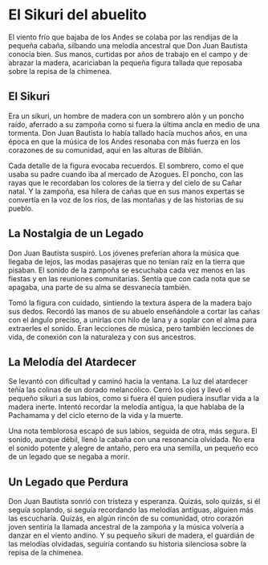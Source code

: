 # El Sikuri del abuelito

El viento frío que bajaba de los Andes se colaba por las rendijas de la pequeña cabaña, silbando una melodía ancestral que Don Juan Bautista conocía bien. Sus manos, curtidas por años de trabajo en el campo y de abrazar la madera, acariciaban la pequeña figura tallada que reposaba sobre la repisa de la chimenea.

## El Sikuri

Era un sikuri, un hombre de madera con un sombrero alón y un poncho raído, aferrado a su zampoña como si fuera la última ancla en medio de una tormenta. Don Juan Bautista lo había tallado hacía muchos años, en una época en que la música de los Andes resonaba con más fuerza en los corazones de su comunidad, aquí en las alturas de Biblián.

Cada detalle de la figura evocaba recuerdos. El sombrero, como el que usaba su padre cuando iba al mercado de Azogues. El poncho, con las rayas que le recordaban los colores de la tierra y del cielo de su Cañar natal. Y la zampoña, esa hilera de cañas que en sus manos expertas se convertía en la voz de los ríos, de las montañas y de las historias de su pueblo.

## La Nostalgia de un Legado

Don Juan Bautista suspiró. Los jóvenes preferían ahora la música que llegaba de lejos, las modas pasajeras que no tenían raíz en la tierra que pisaban. El sonido de la zampoña se escuchaba cada vez menos en las fiestas y en las reuniones comunitarias. Sentía que con cada nota que se apagaba, una parte de su alma se desvanecía también.

Tomó la figura con cuidado, sintiendo la textura áspera de la madera bajo sus dedos. Recordó las manos de su abuelo enseñándole a cortar las cañas con el ángulo preciso, a unirlas con hilo de lana y a soplar con el alma para extraerles el sonido. Eran lecciones de música, pero también lecciones de vida, de conexión con la naturaleza y con sus ancestros.

## La Melodía del Atardecer

Se levantó con dificultad y caminó hacia la ventana. La luz del atardecer teñía las colinas de un dorado melancólico. Cerró los ojos y llevó el pequeño sikuri a sus labios, como si fuera él quien pudiera insuflar vida a la madera inerte. Intentó recordar la melodía antigua, la que hablaba de la Pachamama y del ciclo eterno de la vida y la muerte.

Una nota temblorosa escapó de sus labios, seguida de otra, más segura. El sonido, aunque débil, llenó la cabaña con una resonancia olvidada. No era el sonido potente y alegre de antaño, pero era una semilla, un pequeño eco de un legado que se negaba a morir.

## Un Legado que Perdura

Don Juan Bautista sonrió con tristeza y esperanza. Quizás, solo quizás, si él seguía soplando, si seguía recordando las melodías antiguas, alguien más las escucharía. Quizás, en algún rincón de su comunidad, otro corazón joven sentiría la llamada ancestral de la zampoña y la música volvería a danzar en el viento andino. Y su pequeño sikuri de madera, el guardián de las melodías olvidadas, seguiría contando su historia silenciosa sobre la repisa de la chimenea.